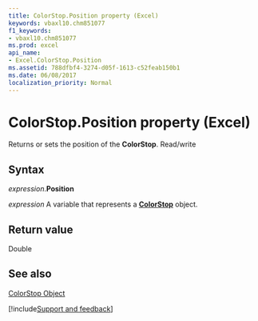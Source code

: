 ```yaml
---
title: ColorStop.Position property (Excel)
keywords: vbaxl10.chm851077
f1_keywords:
- vbaxl10.chm851077
ms.prod: excel
api_name:
- Excel.ColorStop.Position
ms.assetid: 788dfbf4-3274-d05f-1613-c52feab150b1
ms.date: 06/08/2017
localization_priority: Normal
---
```



# ColorStop.Position property (Excel)

Returns or sets the position of the  **ColorStop**. Read/write


## Syntax

_expression_.**Position**

_expression_ A variable that represents a **[ColorStop](Excel.ColorStop.md)** object.


## Return value

Double


## See also


[ColorStop Object](Excel.ColorStop.md)

[!include[Support and feedback](~/includes/feedback-boilerplate.md)]